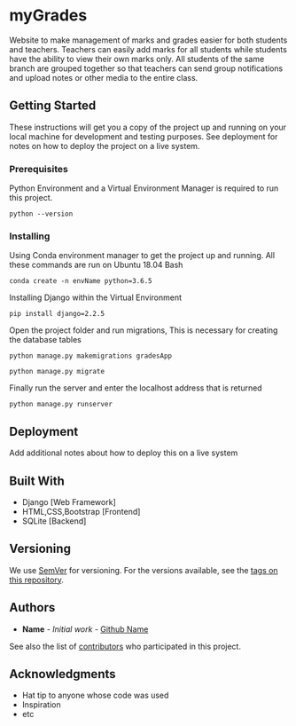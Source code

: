 # myGrades

Website to make management of marks and grades easier for both students and teachers. Teachers can easily add marks for all students while students have the ability to view their own marks only. All students of the same branch are grouped together so that teachers can send group notifications and upload notes or other media to the entire class.

## Getting Started

These instructions will get you a copy of the project up and running on your local machine for development and testing purposes. See deployment for notes on how to deploy the project on a live system.

### Prerequisites

Python Environment and a Virtual Environment Manager is required to run this project.

```
python --version
```

### Installing

Using Conda environment manager to get the project up and running. All these commands are run on Ubuntu 18.04 Bash

```
conda create -n envName python=3.6.5
```

Installing Django within the Virtual Environment

```
pip install django=2.2.5
```

Open the project folder and run migrations, This is necessary for creating the database tables

```
python manage.py makemigrations gradesApp
```
```
python manage.py migrate 
```
Finally run the server and enter the localhost address that is returned

```
python manage.py runserver
```


## Deployment

Add additional notes about how to deploy this on a live system

## Built With

* Django [Web Framework]
* HTML,CSS,Bootstrap [Frontend]
* SQLite [Backend]


## Versioning

We use [SemVer](http://semver.org/) for versioning. For the versions available, see the [tags on this repository](https://github.com/your/project/tags). 

## Authors

* **Name** - *Initial work* - [Github Name](https://github.com/link)

See also the list of [contributors](https://github.com/your/project/contributors) who participated in this project.


## Acknowledgments

* Hat tip to anyone whose code was used
* Inspiration
* etc

